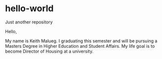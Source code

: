 # hello-world
Just another repository 

Hello,

My name is Keith Malueg. I graduating this semester and will be pursuing a Masters Degree in Higher Education and Student Affairs. My life goal is to become Director of Housing at a university.
